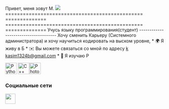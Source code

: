 Привет, меня зовут М. ![](https://user-images.githubusercontent.com/18350557/176309783-0785949b-9127-417c-8b55-ab5a4333674e.gif) =============================================== ============== =============================================== ============== Учусь языку программирования(студент) ------------------------------------- Хочу сменить Карьеру (Системного администратора) и хочу научиться кодировать на выском уровне, * 🌍 Я живу в Б * ✉️ Вы можете связаться со мной по адресу [k](mailto:k) [kasim1324b@gmail.com](mailto:kasim1324b@gmail.com) * 🧠 Я изучаю P


<p align="left">
<a href="https://www.python.org/" target="_blank" rel="noreferrer"><img src="https://raw.githubusercontent.com/danielcranney/readme-generator/main/public/icons/skills/python-colored.svg" width="36" height="36" alt="Python" /></a> <a href="https://docs.microsoft.com/en-us/cpp/?view=msvc-170" target="_blank" rel="noreferrer"><img src="https://raw.githubusercontent.com/danielcranney/readme-generator/main/public/icons/skills/cplusplus-colored.svg" width="36" height="36" alt="C++" /></a><a href="https://www.adobe.com/uk/products/photoshop.html" target="_blank" rel="noreferrer"><img src="https://raw.githubusercontent.com/danielcranney/readme-generator/main/public/icons/skills/photoshop-colored.svg" width="36" height="36" alt="Photoshop" /></a>
</p>


### Социальные сети

<p align="left"> <a href="https://www.github.com/Max" target="_blank" rel="noreferrer"> <picture> <source media="(prefers-color-scheme: dark)" srcset="https://raw.githubusercontent.com/danielcranney/readme-generator/main/public/icons/socials/github-dark.svg" /> <source media="(prefers-color-scheme: light)" srcset="https://raw.githubusercontent.com/danielcranney/readme-generator/main/public/icons/socials/github.svg" /> <img src="https://raw.githubusercontent.com/danielcranney/readme-generator/main/public/icons/socials/github.svg" width="32" height="32" /> </picture> </a></p>

